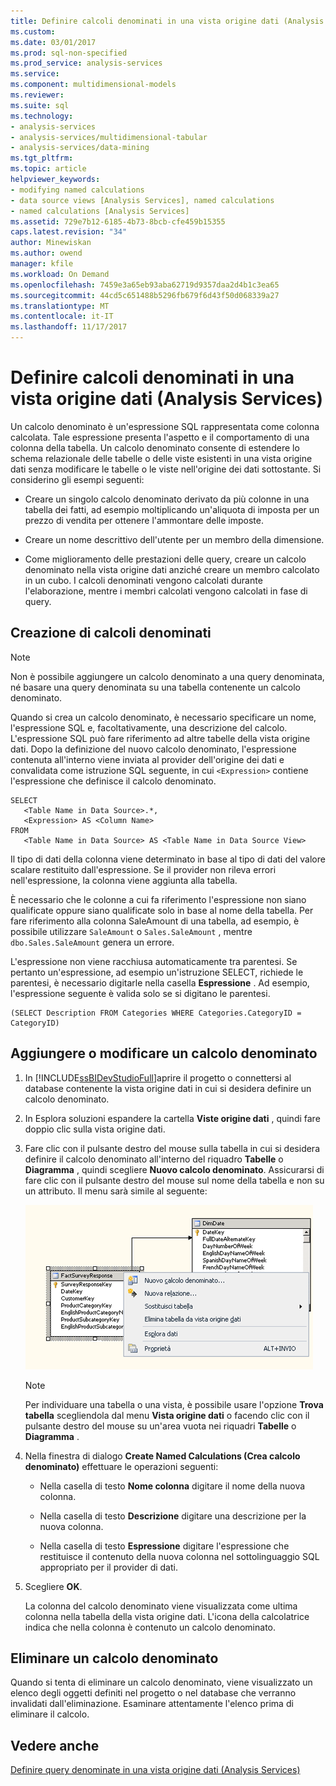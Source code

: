 ```yaml
---
title: Definire calcoli denominati in una vista origine dati (Analysis Services) | Documenti Microsoft
ms.custom: 
ms.date: 03/01/2017
ms.prod: sql-non-specified
ms.prod_service: analysis-services
ms.service: 
ms.component: multidimensional-models
ms.reviewer: 
ms.suite: sql
ms.technology:
- analysis-services
- analysis-services/multidimensional-tabular
- analysis-services/data-mining
ms.tgt_pltfrm: 
ms.topic: article
helpviewer_keywords:
- modifying named calculations
- data source views [Analysis Services], named calculations
- named calculations [Analysis Services]
ms.assetid: 729e7b12-6185-4b73-8bcb-cfe459b15355
caps.latest.revision: "34"
author: Minewiskan
ms.author: owend
manager: kfile
ms.workload: On Demand
ms.openlocfilehash: 7459e3a65eb93aba62719d9357daa2d4b1c3ea65
ms.sourcegitcommit: 44cd5c651488b5296fb679f6d43f50d068339a27
ms.translationtype: MT
ms.contentlocale: it-IT
ms.lasthandoff: 11/17/2017
---
```

# <a name="define-named-calculations-in-a-data-source-view-analysis-services"></a>Definire calcoli denominati in una vista origine dati (Analysis Services)
  Un calcolo denominato è un'espressione SQL rappresentata come colonna calcolata. Tale espressione presenta l'aspetto e il comportamento di una colonna della tabella. Un calcolo denominato consente di estendere lo schema relazionale delle tabelle o delle viste esistenti in una vista origine dati senza modificare le tabelle o le viste nell'origine dei dati sottostante. Si considerino gli esempi seguenti:  
  
-   Creare un singolo calcolo denominato derivato da più colonne in una tabella dei fatti, ad esempio moltiplicando un'aliquota di imposta per un prezzo di vendita per ottenere l'ammontare delle imposte.  
  
-   Creare un nome descrittivo dell'utente per un membro della dimensione.  
  
-   Come miglioramento delle prestazioni delle query, creare un calcolo denominato nella vista origine dati anziché creare un membro calcolato in un cubo. I calcoli denominati vengono calcolati durante l'elaborazione, mentre i membri calcolati vengono calcolati in fase di query.  
  
## <a name="creating-named-calculations"></a>Creazione di calcoli denominati  
  
> [!NOTE]  
>  Non è possibile aggiungere un calcolo denominato a una query denominata, né basare una query denominata su una tabella contenente un calcolo denominato.  
  
 Quando si crea un calcolo denominato, è necessario specificare un nome, l'espressione SQL e, facoltativamente, una descrizione del calcolo. L'espressione SQL può fare riferimento ad altre tabelle della vista origine dati. Dopo la definizione del nuovo calcolo denominato, l'espressione contenuta all'interno viene inviata al provider dell'origine dei dati e convalidata come istruzione SQL seguente, in cui `<Expression>` contiene l'espressione che definisce il calcolo denominato.  
  
```  
SELECT   
   <Table Name in Data Source>.*,   
   <Expression> AS <Column Name>   
FROM   
   <Table Name in Data Source> AS <Table Name in Data Source View>  
```  
  
 Il tipo di dati della colonna viene determinato in base al tipo di dati del valore scalare restituito dall'espressione. Se il provider non rileva errori nell'espressione, la colonna viene aggiunta alla tabella.  
  
 È necessario che le colonne a cui fa riferimento l'espressione non siano qualificate oppure siano qualificate solo in base al nome della tabella. Per fare riferimento alla colonna SaleAmount di una tabella, ad esempio, è possibile utilizzare `SaleAmount` o `Sales.SaleAmount` , mentre `dbo.Sales.SaleAmount` genera un errore.  
  
 L'espressione non viene racchiusa automaticamente tra parentesi. Se pertanto un'espressione, ad esempio un'istruzione SELECT, richiede le parentesi, è necessario digitarle nella casella **Espressione** . Ad esempio, l'espressione seguente è valida solo se si digitano le parentesi.  
  
```  
(SELECT Description FROM Categories WHERE Categories.CategoryID = CategoryID)  
```  
  
## <a name="add-or-edit-a-named-calculation"></a>Aggiungere o modificare un calcolo denominato  
  
1.  In [!INCLUDE[ssBIDevStudioFull](../../includes/ssbidevstudiofull-md.md)]aprire il progetto o connettersi al database contenente la vista origine dati in cui si desidera definire un calcolo denominato.  
  
2.  In Esplora soluzioni espandere la cartella **Viste origine dati** , quindi fare doppio clic sulla vista origine dati.  
  
3.  Fare clic con il pulsante destro del mouse sulla tabella in cui si desidera definire il calcolo denominato all'interno del riquadro **Tabelle** o **Diagramma** , quindi scegliere **Nuovo calcolo denominato**. Assicurarsi di fare clic con il pulsante destro del mouse sul nome della tabella e non su un attributo. Il menu sarà simile al seguente:  
  
     ![Schermata dell'area di lavoro di diagramma, menu di scelta rapida](../../analysis-services/multidimensional-models/media/ssas-olapdsv-diagram.gif "schermata dell'area di lavoro di diagramma, menu di scelta rapida")  
  
    > [!NOTE]  
    >  Per individuare una tabella o una vista, è possibile usare l'opzione **Trova tabella** scegliendola dal menu **Vista origine dati** o facendo clic con il pulsante destro del mouse su un'area vuota nei riquadri **Tabelle** o **Diagramma** .  
  
4.  Nella finestra di dialogo **Create Named Calculations (Crea calcolo denominato)** effettuare le operazioni seguenti:  
  
    -   Nella casella di testo **Nome colonna** digitare il nome della nuova colonna.  
  
    -   Nella casella di testo **Descrizione** digitare una descrizione per la nuova colonna.  
  
    -   Nella casella di testo **Espressione** digitare l'espressione che restituisce il contenuto della nuova colonna nel sottolinguaggio SQL appropriato per il provider di dati.  
  
5.  Scegliere **OK**.  
  
     La colonna del calcolo denominato viene visualizzata come ultima colonna nella tabella della vista origine dati. L'icona della calcolatrice indica che nella colonna è contenuto un calcolo denominato.  
  
## <a name="delete-a-named-calculation"></a>Eliminare un calcolo denominato  
 Quando si tenta di eliminare un calcolo denominato, viene visualizzato un elenco degli oggetti definiti nel progetto o nel database che verranno invalidati dall'eliminazione. Esaminare attentamente l'elenco prima di eliminare il calcolo.  
  
## <a name="see-also"></a>Vedere anche  
 [Definire query denominate in una vista origine dati &#40;Analysis Services&#41;](../../analysis-services/multidimensional-models/define-named-queries-in-a-data-source-view-analysis-services.md)  
  
  
